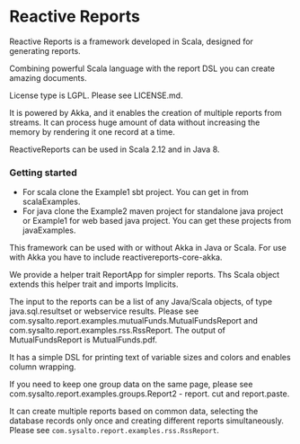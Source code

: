 # Reactive Reports

Reactive Reports is a framework developed in Scala, designed for generating reports. 

Combining powerful Scala language with the report DSL you can create amazing documents.

License type is LGPL. Please see LICENSE.md.

It is powered by Akka, and it enables the creation of multiple reports from streams.
It can process huge amount of data without increasing the memory by rendering it one record at a time. 

ReactiveReports can be used in Scala 2.12 and in Java 8.

  
### Getting started
   
* For scala clone the Example1 sbt project. You can get in from scalaExamples.
* For java clone the Example2 maven project for standalone java project or Example1 for web based java project.
You can get these projects from javaExamples. 

This framework can be used with or without Akka in Java or Scala.
For use with Akka you have to include reactivereports-core-akka.

We provide a helper trait ReportApp for simpler reports. Ths Scala object extends this helper trait and 
imports Implicits.

The input to the reports can be a list of any Java/Scala objects, of type java.sql.resultset or webservice results. 
Please see com.sysalto.report.examples.mutualFunds.MutualFundsReport and com.sysalto.report.examples.rss.RssReport.
The output of  MutualFundsReport is MutualFunds.pdf.
 
It has a simple DSL for printing text of variable sizes and colors and enables column wrapping.
 
If you need to keep one group data on the same page, please see com.sysalto.report.examples.groups.Report2 - report.
cut and report.paste.
  
It can create multiple reports based on common data, selecting the database records only once and creating different 
reports simultaneously.
Please see `com.sysalto.report.examples.rss.RssReport`.



  
